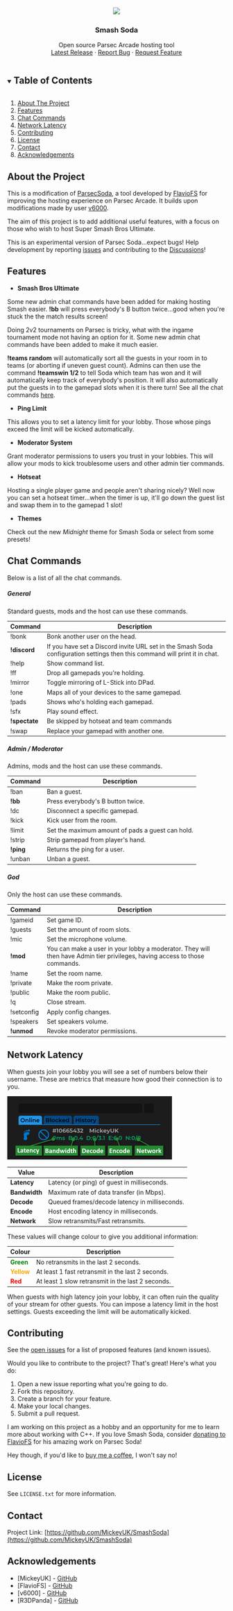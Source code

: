 <!-- PROJECT LOGO -->
<br />
<p align="center">
  <img src="https://github.com/MickeyUK/SmashSoda/raw/master/github/logo.png">
  <h3 align="center">Smash Soda</h3>

  <p align="center">
    Open source Parsec Arcade hosting tool
    <br />
    <a href="https://github.com/MickeyUK/SmashSoda/releases">Latest Release</a>
    ·
    <a href="https://github.com/MickeyUK/SmashSoda/issues">Report Bug</a>
    ·
    <a href="https://github.com/MickeyUK/SmashSoda/issues">Request Feature</a>
  </p>
</p>

<!-- TABLE OF CONTENTS -->
<details open="open">
  <summary><h2 style="display: inline-block">Table of Contents</h2></summary>
  <ol>
    <li>
      <a href="#about-the-project">About The Project</a>
    </li>
    <li><a href="#features">Features</a></li>
    <li><a href="#chat-commands">Chat Commands</a></li>
    <li><a href="#network-latency">Network Latency</a></li>
    <li><a href="#contributing">Contributing</a></li>
    <li><a href="#license">License</a></li>
    <li><a href="#contact">Contact</a></li>
    <li><a href="#acknowledgements">Acknowledgements</a></li>
  </ol>
</details>


## About the Project

This is a modification of <a href="https://github.com/FlavioFS/">ParsecSoda</a>, a tool developed by <a href="https://github.com/FlavioFS/">FlavioFS</a> for improving the hosting experience on Parsec Arcade. It builds upon modifications made by user <a href="https://github.com/v6ooo/">v6000</a>.

The aim of this project is to add additional useful features, with a focus on those who wish to host Super Smash Bros Ultimate.

This is an experimental version of Parsec Soda...expect bugs! Help development by reporting <a href="https://github.com/MickeyUK/SmashSoda/issues">issues</a> and contributing to the <a href="https://github.com/MickeyUK/SmashSoda/discussions">Discussions</a>!

## Features

  * **Smash Bros Ultimate**

  Some new admin chat commands have been added for making hosting Smash easier. **!bb** will press everybody's B button twice...good when you're stuck the the match results screen!

  Doing 2v2 tournaments on Parsec is tricky, what with the ingame tournament mode not having an option for it. Some new admin chat commands have been added to make it much easier. 
  
  **!teams random** will automatically sort all the guests in your room in to teams (or aborting if uneven guest count). Admins can then use the command **!teamswin 1/2** to tell Soda which team has won and it will automatically keep track of everybody's position. It will also automatically put the guests in to the gamepad slots when it is there turn! See all the chat commands <a href="#teams">here</a>.

  * **Ping Limit**

  This allows you to set a latency limit for your lobby. Those whose pings exceed the limit will be kicked automatically.

  * **Moderator System**

  Grant moderator permissions to users you trust in your lobbies. This will allow your mods to kick troublesome users and other admin tier commands.

  * **Hotseat**

  Hosting a single player game and people aren't sharing nicely? Well now you can set a hotseat timer...when the timer is up, it'll go down the guest list and swap them in to the gamepad 1 slot!

  * **Themes**
  
  Check out the new *Midnight* theme for Smash Soda or select from some presets!

## Chat Commands

Below is a list of all the chat commands.

##### General

Standard guests, mods and the host can use these commands.

|Command|Description|
| ----------- | ----------- |
|!bonk| Bonk another user on the head.
|<b>!discord</b>| If you have set a Discord invite URL set in the Smash Soda configuration settings then this command will print it in chat.
|!help| Show command list.
|!ff| Drop all gamepads you're holding.
|!mirror| Toggle mirroring of L-Stick into DPad.
|!one| Maps all of your devices to the same gamepad.
|!pads| Shows who's holding each gamepad.
|!sfx| Play sound effect.
|<b>!spectate</b>| Be skipped by hotseat and team commands
|!swap| Replace your gamepad with another one.

##### Admin / Moderator

Admins, mods and the host can use these commands.

|Command|Description|
| ----------- | ----------- |
|!ban| Ban a guest.
|<b>!bb</b>| Press everybody's B button twice.
|!dc| Disconnect a specific gamepad.
|!kick| Kick user from the room.
|!limit| Set the maximum amount of pads a guest can hold.
|!strip| Strip gamepad from player's hand.
|<b>!ping</b>| Returns the ping for a user.
|!unban| Unban a guest.

##### God

Only the host can use these commands.

|Command|Description|
| ----------- | ----------- |
|!gameid| Set game ID.
|!guests| Set the amount of room slots.
|!mic| Set the microphone volume.
|<b>!mod</b>| You can make a user in your lobby a moderator. They will then have Admin tier privileges, having access to those commands.
|!name| Set the room name.
|!private| Make the room private.
|!public| Make the room public.
|!q| Close stream.
|!setconfig| Apply config changes.
|!speakers| Set speakers volume.
|<b>!unmod</b>| Revoke moderator permissions.

## Network Latency

When guests join your lobby you will see a set of numbers below their username. These are metrics that measure how good their connection is to you.

<img src="github/network.png">

|Value|Description|
| ----------- | ----------- |
|**Latency**| Latency (or ping) of guest in milliseconds.
|**Bandwidth**| Maximum rate of data transfer (in Mbps).
|**Decode**| Queued frames/decode latency in milliseconds.
|**Encode**| Host encoding latency in milliseconds.
|**Network**| Slow retransmits/Fast retransmits.

These values will change colour to give you additional information:

|Colour|Description|
| ----------- | ----------- |
|<span style="color: green; font-weight: bold">Green</span>| No retransmits in the last 2 seconds.
|<span style="color: orange; font-weight: bold">Yellow</span>| At least 1 fast retransmit in the last 2 seconds.
|<span style="color: red; font-weight: bold">Red</span>| At least 1 slow retransmit in the last 2 seconds.

When guests with high latency join your lobby, it can often ruin the quality of your stream for other guests. You can impose a latency limit in the host settings. Guests exceeding the limit will be automatically kicked.

## Contributing

See the [open issues](https://github.com/MickeyUK/SmashSoda/issues) for a list of proposed features (and known issues).

Would you like to contribute to the project? That's great! Here's what you do:


1. Open a new issue reporting what you're going to do.
2. Fork this repository.
3. Create a branch for your feature.
4. Make your local changes.
5. Submit a pull request.

I am working on this project as a hobby and an opportunity for me to learn more about working with C++. If you love Smash Soda, consider <a href="https://www.paypal.com/donate?hosted_button_id=28PBV9DFYQC72">donating to FlavioFS</a> for his amazing work on Parsec Soda!

Hey though, if you'd like to <a href="https://ko-fi.com/mickeyuk">buy me a coffee</a>, I won't say no!

## License

See `LICENSE.txt` for more information.


## Contact


Project Link: [https://github.com/MickeyUK/SmashSoda](https://github.com/MickeyUK/SmashSoda)



<!-- ACKNOWLEDGEMENTS -->
## Acknowledgements

* [MickeyUK] - [GitHub](https://github.com/MickeyUK)
* [FlavioFS] - [GitHub](https://github.com/FlavioFS/)
* [v6000] - [GitHub](https://github.com/v6ooo/)
* [R3DPanda] - [GitHub](https://github.com/R3DPanda1/)